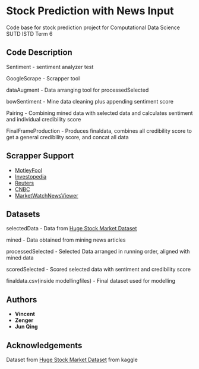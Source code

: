 # Stock Prediction with News Input
Code base for stock prediction project for Computational Data Science SUTD ISTD Term 6

## Code Description
Sentiment - sentiment analyzer test

GoogleScrape - Scrapper tool

dataAugment - Data arranging tool for processedSelected

bowSentiment - Mine data cleaning plus appending sentiment score

Pairing - Combining mined data with selected data and calculates sentiment and individual credibility score

FinalFrameProduction - Produces finaldata, combines all credibility score to get a general credibility score, and concat all data

## Scrapper Support
* [MotleyFool](fool.com)
* [Investopedia](investopedia.com)
* [Reuters](reuters.com)
* [CNBC](cnbc.com)
* [MarketWatchNewsViewer](marketwatch.com)

## Datasets
selectedData - Data from [Huge Stock Market Dataset](https://www.kaggle.com/borismarjanovic/price-volume-data-for-all-us-stocks-etfs)

mined - Data obtained from mining news articles

processedSelected - Selected Data arranged in running order, aligned with mined data

scoredSelected - Scored selected data with sentiment and credibility score

finaldata.csv(inside modellingfiles) - Final dataset used for modelling

## Authors
* **Vincent**
* **Zenger**
* **Jun Qing**

## Acknowledgements
Dataset from [Huge Stock Market Dataset](https://www.kaggle.com/borismarjanovic/price-volume-data-for-all-us-stocks-etfs) from kaggle
